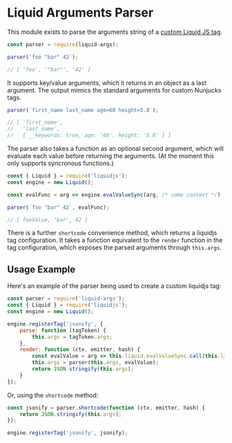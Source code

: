 # Liquid Arguments Parser

This module exists to parse the arguments string of a [custom Liquid JS tag](https://liquidjs.com/tutorials/register-filters-tags.html). 

```javascript
const parser = require(liquid-args);

parser(`foo "bar" 42`);

// [ 'foo', '"bar"', '42' ]
```

It supports key/value arguments, which it returns in an object as a last argument. The output mimics the standard arguments for custom Nunjucks tags.

```javascript
parser(`first_name last_name age=68 height=5.8`);

// [ 'first_name',
//   'last_name',
//   { __keywords: true, age: '68', height: '5.8' } ]
```

The parser also takes a function as an optional second argument, which will evaluate each value before returning the arguments. (At the moment this only supports syncronous functions.)

```javascript
const { Liquid } = require('liquidjs');
const engine = new Liquid();

const evalFunc = arg => engine.evalValueSync(arg, /* some context */)

parser(`foo "bar" 42`, evalFunc);

// [ fooValue, 'bar', 42 ]
```

There is a further `shortcode` convenience method, which returns a liquidjs tag configuration. It takes a function equivalent to the `render` function in the tag configuration, which exposes the parsed arguments through `this.args`.

## Usage Example

Here's an example of the parser being used to create a custom liquidjs tag:

```javascript
const parser = require('liquid-args');
const { Liquid } = require('liquidjs');
const engine = new Liquid();

engine.registerTag('jsonify', {
    parse: function (tagToken) {
        this.args = tagToken.args;
    },
    render: function (ctx, emitter, hash) {
        const evalValue = arg => this.liquid.evalValueSync.call(this.liquid, arg, ctx);
        this.args = parser(this.args, evalValue);
        return JSON.stringify(this.args);
    }
});
```

Or, using the `shortcode` method:

```javascript
const jsonify = parser.shortcode(function (ctx, emitter, hash) {
    return JSON.stringify(this.args);
});

engine.registerTag('jsonify', jsonify);
```
